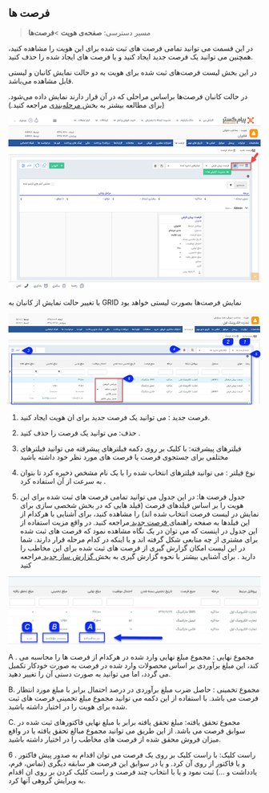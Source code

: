 ﻿## فرصت ها

> مسیر دسترسی:  **صفحه‌ی هویت** >**فرصت‌ها** 

در این قسمت می توانید تمامی فرصت های ثبت شده برای این هویت را مشاهده کنید، همچنین می توانید یک فرصت جدید ایجاد کنید و یا فرصت های ایجاد شده را حذف کنید.

در این بخش لیست فرصت‌های ثبت شده برای هویت به دو حالت نمایش کانبان و لیستی قابل مشاهده می‌باشد.

در حالت کانبان فرصت‌ها براساس مراحلی که در آن قرار دارند نمایش داده می‌شود. (برای مطالعه بیشتر به بخش[ مرحله‌بندی](file%3A%2F%2F%2FC%3A%5CUsers%5CH.abasi%5CDocuments%5CGitHub%5CPayamGostarDocs%5Chelp%202.5.4%5CIntegrated-bank%5CDatabase%5CRecords%5Cleveling%5Cleveling.md) مراجعه کنید.)

![](Opportunities1.png)


با تغییر حالت نمایش از کانبان به GRID   نمایش فرصت‌ها بصورت لیستی خواهد بود 

![](Opportunities.jpg)


1.  فرصت جدید : می توانید یک فرصت جدید برای ان هویت ایجاد کنید.


2.  حذف: می توانید یک فرصت را حذف کنید .

3. فیلترهای پیشرفته: با کلیک بر روی دکمه فیلترهای پیشرفته می توانید فیلترهای مختلفی برای جستجوی فرصت یا فرصت های مورد نظر خود داشته باشید

4. نوع فیلتر : می توانید فیلترهای انتخاب شده را با یک نام مشخص ذخیره کرد تا بتوان به سرعت از آن استفاده کرد .

5. جدول فرصت ها: در این جدول می توانید تمامی فرصت های ثبت شده برای این هویت را بر اساس فیلدهای فرصت (فیلد هایی که در بخش شخصی سازی برای نمایش در لیست فرصت انتخاب شده اند) را مشاهده کنید، برای آشنایی با هرکدام از این فیلدها به صفحه راهنمای[ فرصت جدید ](https://github.com/1stco/PayamGostarDocs/blob/master/help%202.5.4/Integrated-bank/Database/Records/New-opportunity/New-opportunity.md) مراجعه کنید. در واقع مزیت استفاده از این جدول در اینست که می توان در یک نگاه مشاهده نمود که فرصت های ثبت شده برای مشتری از چه منابعی شکل گرفته اند و یا اینکه در کدام مرحله قرار دارند. شما در این لیست امکان گزارش گیری از فرصت های ثبت شده برای این مخاطب را دارید .  برای آشنایی بیشتر با نحوه گزارش گیری به بخش[ گزارش ساز جدید ](https://github.com/1stco/PayamGostarDocs/blob/master/help%202.5.4/Management-and-reports/Report-Builder/Report-Builder.md)مراجعه کنید

![](Opportunities2.jpg)


A . مجموع نهایی : مجموع مبلغ نهایی وارد شده در هرکدام از فرصت ها را محاسبه می کند، این مبلغ برآوردی بر اساس محصولات وارد شده در فرصت به صورت خودکار تکمیل می گردد، اما می توانید به صورت دستی آن را تغییر دهید.

B. مجموع تخمینی : حاصل ضرب مبلغ برآوردی در درصد احتمال برابر با مبلغ مورد انتظار فرصت می باشد. با استفاده از این دکمه می توانید مجموع مبلغ تخمینی فرصت های ثبت شده برای هویت را در اختیار داشته باشید.

C. مجموع تحقق یافته: مبلغ تحقق یافته برابر با مبلغ نهایی فاکتورهای ثبت شده در سوابق فرصت می باشد. از این طریق می توانید مجموع مبالغ تحقق یافته یا  در واقع میزان فروش محقق شده از فرصت های مخاطب را در اختیار داشته باشید.

6 . راست کلیک: با راست کلیک بر روی یک فرصت می توان اقدام به صدور پیش فاکتور و یا فاکتور از روی آن کرد. و یا در سوابق این فرصت هر سابقه دیگری (تماس، فرم، یادداشت و ...) ثبت نمود و یا با انتخاب چند فرصت و راست کلیک کردن بر روی ان اقدام به ویرایش گروهی آنها کرد.
